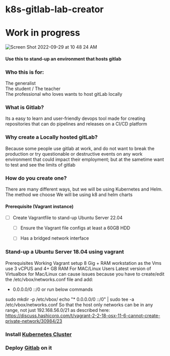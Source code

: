 # k8s-gitlab-lab-creator

# Work in progress

![Screen Shot 2022-09-29 at 10 48 24 AM](https://user-images.githubusercontent.com/13468708/193063166-a433f50e-a843-4b96-814e-7164ab0ca4cc.png)
#### Use this to stand-up an environment that hosts gitlab 

### Who this is for:
The generalist  
The student / The teacher  
The professional who loves wants to host gitLab locally

### What is Gitlab?
Its a easy to learn and user-friendly devops tool made for creating repositories that can do pipelines and releases on a CI/CD platform

### Why create a Locally hosted gitLab?
Because some people use gitlab at work, and do not want to break the production or try questionable or destructive events on any work environment that could impact their employment; but at the sametime want to test and see the limits of gitlab

### How do you create one?
There are many different ways, but we will be using Kubernetes and Helm.
The method we choose We will be using k8 and helm charts 


#### Prerequisite (Vagrant instance)

- [ ] Create Vagrantfile to stand-up Ubuntu Server 22.04
    - [ ] Ensure the Vagrant file configs at least a 60GB HDD
    - [ ] Has a bridged network interface


### Stand-up a Ubuntu Server 18.04 using vagrant

Prerequisites
Working Vagrant setup
8 Gig + RAM workstation as the Vms use 3 vCPUS and 4+ GB RAM
For MAC/Linux Users
Latest version of Virtualbox for Mac/Linux can cause issues because you have to create/edit the /etc/vbox/networks.conf file and add:

* 0.0.0.0/0 ::/0
or run below commands

sudo mkdir -p /etc/vbox/
echo "* 0.0.0.0/0 ::/0" | sudo tee -a /etc/vbox/networks.conf
So that the host only networks can be in any range, not just 192.168.56.0/21 as described here: https://discuss.hashicorp.com/t/vagrant-2-2-18-osx-11-6-cannot-create-private-network/30984/23




### Install [Kubernetes Cluster](https://alta3.com/blog/singlevmk8s)
### Deploy [Gitlab](https://docs.gitlab.com/charts/installation/) on it
